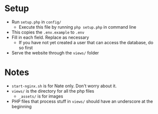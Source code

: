 # Setup

- Run `setup.php` in `config/`
  - Execute this file by running `php setup.php` in command line
- This copies the `.env.example` to `.env`
- Fill in each field. Replace as necessary 
  - If you have not yet created a user that can access the database, do so first
- Serve the website through the `views/` folder

# Notes

- `start-nginx.sh` is for Nate only. Don't worry about it.
- `views/` is the directory for all the php files
  - `_assets/` is for images
- PHP files that process stuff in `views/` should have an underscore at the beginning